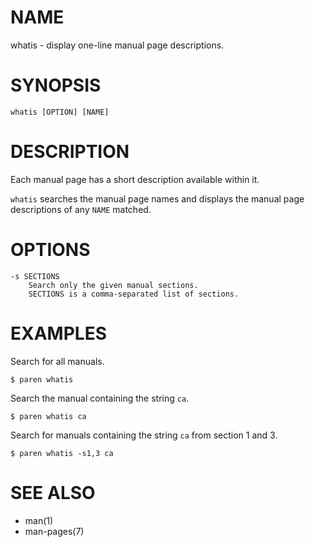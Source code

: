 # NAME
whatis - display one-line manual page descriptions.

# SYNOPSIS

    whatis [OPTION] [NAME]

# DESCRIPTION
Each manual page has a short description available within it.

`whatis` searches the manual page names and displays the manual page descriptions of any `NAME` matched.

# OPTIONS

    -s SECTIONS
        Search only the given manual sections.
        SECTIONS is a comma-separated list of sections.

# EXAMPLES
Search for all manuals.

    $ paren whatis

Search the manual containing the string `ca`.

    $ paren whatis ca

Search for manuals containing the string `ca` from section 1 and 3.

    $ paren whatis -s1,3 ca

# SEE ALSO
- man(1)
- man-pages(7)
